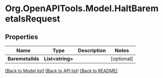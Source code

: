 # Org.OpenAPITools.Model.HaltBaremetalsRequest

## Properties

Name | Type | Description | Notes
------------ | ------------- | ------------- | -------------
**BaremetalIds** | **List&lt;string&gt;** |  | [optional] 

[[Back to Model list]](../README.md#documentation-for-models) [[Back to API list]](../README.md#documentation-for-api-endpoints) [[Back to README]](../README.md)

